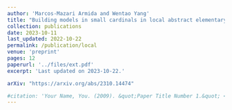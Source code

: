 ```yaml
---
author: 'Marcos-Mazari Armida and Wentao Yang'
title: "Building models in small cardinals in local abstract elementary classes"
collection: publications
date: 2023-10-11
last_updated: 2022-10-22
permalink: /publication/local
venue: 'preprint'
pages: 12
paperurl: '../files/ext.pdf'
excerpt: 'Last updated on 2023-10-22.'

arXiv: "https://arxiv.org/abs/2310.14474"

#citation: 'Your Name, You. (2009). &quot;Paper Title Number 1.&quot; <i>Journal 1</i>. 1(1).'
---
```

